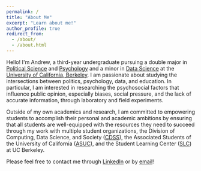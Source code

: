 ```yaml
---
permalink: /
title: "About Me"
excerpt: "Learn about me!"
author_profile: true
redirect_from: 
  - /about/
  - /about.html
---
```


Hello! I'm Andrew, a third-year undergraduate pursuing a double major in [Political Science](https://polisci.berkeley.edu/) and [Psychology](https://psychology.berkeley.edu/) and a minor in [Data Science](https://data.berkeley.edu/) at the [University of California, Berkeley](https://www.berkeley.edu/). I am passionate about studying the intersections between politics, psychology, data, and education. In particular, I am interested in researching the psychosocial factors that influence public opinion, especially biases, social pressure, and the lack of accurate information, through laboratory and field experiments.

Outside of my own academics and research, I am committed to empowering students to accomplish their personal and academic ambitions by ensuring that all students are well-equipped with the resources they need to succeed through my work with multiple student organizations, the Division of Computing, Data Science, and Society ([CDSS](https://data.berkeley.edu/)), the Associated Students of the University of California ([ASUC](https://asuc.org/)), and the Student Learning Center ([SLC](https://slc.berkeley.edu/)) at UC Berkeley.

Please feel free to contact me through [LinkedIn](https://www.linkedin.com/in/andrewchen04/) or by [email](mailto:andrew_chen04@berkeley.edu)!
